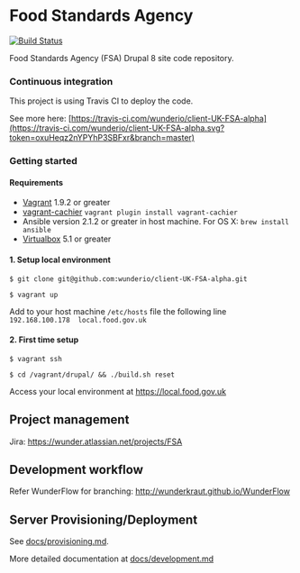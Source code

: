 # Food Standards Agency
[![Build Status](https://travis-ci.com/wunderio/client-UK-FSA-alpha.svg?token=oxuHeqz2nYPYhP3SBFxr&branch=master)](https://travis-ci.com/wunderio/client-UK-FSA-alpha)

Food Standards Agency (FSA) Drupal 8 site code repository.

### Continuous integration
This project is using Travis CI to deploy the code.

See more here: [https://travis-ci.com/wunderio/client-UK-FSA-alpha](https://travis-ci.com/wunderio/client-UK-FSA-alpha.svg?token=oxuHeqz2nYPYhP3SBFxr&branch=master)

### Getting started

#### Requirements
- [Vagrant](https://www.vagrantup.com/downloads.html) 1.9.2 or greater
- [vagrant-cachier](https://github.com/fgrehm/vagrant-cachier)
 `vagrant plugin install vagrant-cachier`
- Ansible version 2.1.2 or greater in host machine. For OS X:
 `brew install ansible`
- [Virtualbox](https://www.virtualbox.org/wiki/Downloads) 5.1 or greater 

#### 1. Setup local environment

```$ git clone git@github.com:wunderio/client-UK-FSA-alpha.git```

```$ vagrant up``` 

Add to your host machine `/etc/hosts` file the following line  
```192.168.100.178	local.food.gov.uk```

#### 2. First time setup

```$ vagrant ssh```

```$ cd /vagrant/drupal/ && ./build.sh reset```

Access your local environment at https://local.food.gov.uk

## Project management

Jira: https://wunder.atlassian.net/projects/FSA

## Development workflow

Refer WunderFlow for branching: http://wunderkraut.github.io/WunderFlow

## Server Provisioning/Deployment
See [docs/provisioning.md](docs/provisioning.md).


More detailed documentation at [docs/development.md](docs/development.md)
